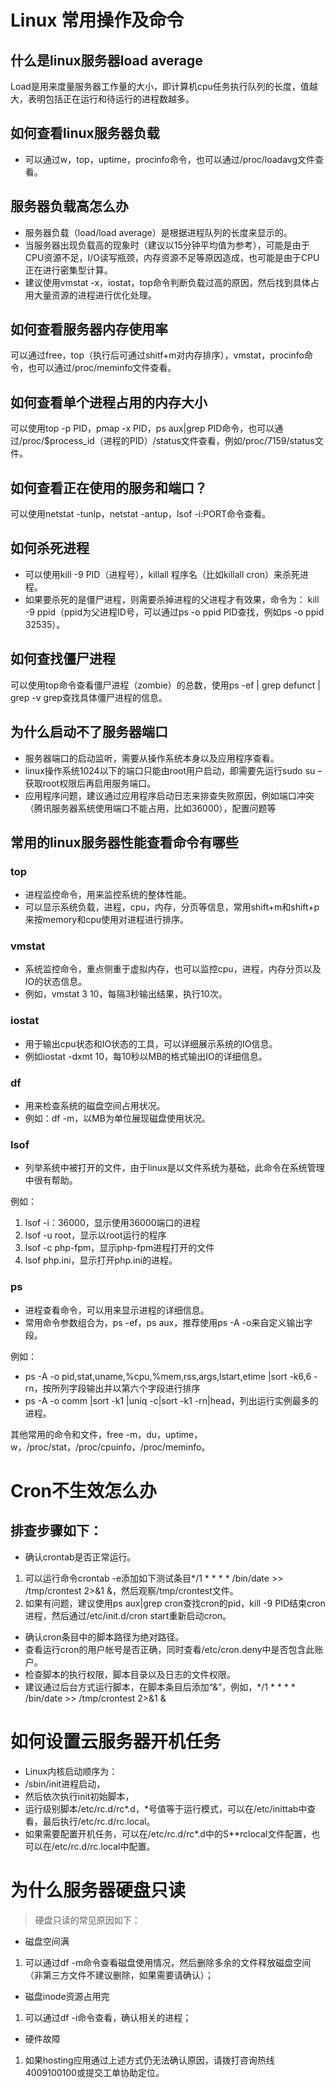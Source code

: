 # Linux 常用操作及命令

## 什么是linux服务器load average
Load是用来度量服务器工作量的大小，即计算机cpu任务执行队列的长度，值越大，表明包括正在运行和待运行的进程数越多。

## 如何查看linux服务器负载
* 可以通过w，top，uptime，procinfo命令，也可以通过/proc/loadavg文件查看。

## 服务器负载高怎么办

* 服务器负载（load/load average）是根据进程队列的长度来显示的。
* 当服务器出现负载高的现象时（建议以15分钟平均值为参考），可能是由于CPU资源不足，I/O读写瓶颈，内存资源不足等原因造成，也可能是由于CPU正在进行密集型计算。
* 建议使用vmstat -x，iostat，top命令判断负载过高的原因，然后找到具体占用大量资源的进程进行优化处理。

## 如何查看服务器内存使用率
可以通过free，top（执行后可通过shitf+m对内存排序），vmstat，procinfo命令，也可以通过/proc/meminfo文件查看。


## 如何查看单个进程占用的内存大小
可以使用top -p PID，pmap -x PID，ps aux|grep PID命令，也可以通过/proc/$process_id（进程的PID）/status文件查看，例如/proc/7159/status文件。

## 如何查看正在使用的服务和端口？
可以使用netstat -tunlp，netstat -antup，lsof -i:PORT命令查看。

## 如何杀死进程
* 可以使用kill -9 PID（进程号），killall 程序名（比如killall cron）来杀死进程。
* 如果要杀死的是僵尸进程，则需要杀掉进程的父进程才有效果，命令为： kill -9 ppid（ppid为父进程ID号，可以通过ps -o ppid PID查找，例如ps -o ppid 32535）。


## 如何查找僵尸进程
可以使用top命令查看僵尸进程（zombie）的总数，使用ps -ef | grep defunct | grep -v grep查找具体僵尸进程的信息。

## 为什么启动不了服务器端口

* 服务器端口的启动监听，需要从操作系统本身以及应用程序查看。
* linux操作系统1024以下的端口只能由root用户启动，即需要先运行sudo su –获取root权限后再启用服务端口。
* 应用程序问题，建议通过应用程序启动日志来排查失败原因，例如端口冲突（腾讯服务器系统使用端口不能占用，比如36000），配置问题等

## 常用的linux服务器性能查看命令有哪些

### top 

* 进程监控命令，用来监控系统的整体性能。
* 可以显示系统负载，进程，cpu，内存，分页等信息，常用shift+m和shift+p来按memory和cpu使用对进程进行排序。

### vmstat

* 系统监控命令，重点侧重于虚拟内存，也可以监控cpu，进程，内存分页以及IO的状态信息。
* 例如，vmstat 3 10，每隔3秒输出结果，执行10次。

### iostat

* 用于输出cpu状态和IO状态的工具，可以详细展示系统的IO信息。
* 例如iostat -dxmt 10，每10秒以MB的格式输出IO的详细信息。

### df
* 用来检查系统的磁盘空间占用状况。
* 例如：df -m，以MB为单位展现磁盘使用状况。

### lsof

* 列举系统中被打开的文件，由于linux是以文件系统为基础，此命令在系统管理中很有帮助。

例如：
1) lsof -i：36000，显示使用36000端口的进程 
2) lsof -u root，显示以root运行的程序 
3) lsof -c php-fpm，显示php-fpm进程打开的文件 
4) lsof php.ini，显示打开php.ini的进程。

### ps
* 进程查看命令，可以用来显示进程的详细信息。
* 常用命令参数组合为，ps -ef，ps aux，推荐使用ps -A -o来自定义输出字段。

例如：
* ps -A -o pid,stat,uname,%cpu,%mem,rss,args,lstart,etime |sort -k6,6 -rn，按所列字段输出并以第六个字段进行排序 
* ps -A -o comm |sort -k1 |uniq -c|sort -k1 -rn|head，列出运行实例最多的进程。

其他常用的命令和文件，free -m，du，uptime，w，/proc/stat，/proc/cpuinfo，/proc/meminfo。


# Cron不生效怎么办

## 排查步骤如下：
* 确认crontab是否正常运行。

1) 可以运行命令crontab -e添加如下测试条目*/1 * * * * /bin/date >> /tmp/crontest 2>&1 &，然后观察/tmp/crontest文件。
2) 如果有问题，建议使用ps aux|grep cron查找cron的pid，kill -9 PID结束cron进程，然后通过/etc/init.d/cron start重新启动cron。

* 确认cron条目中的脚本路径为绝对路径。
* 查看运行cron的用户帐号是否正确，同时查看/etc/cron.deny中是否包含此账户。
* 检查脚本的执行权限，脚本目录以及日志的文件权限。
* 建议通过后台方式运行脚本，在脚本条目后添加“&”，例如，*/1 * * * * /bin/date >> /tmp/crontest 2>&1 &


# 如何设置云服务器开机任务

* Linux内核启动顺序为：
* /sbin/init进程启动，
* 然后依次执行init初始脚本，
* 运行级别脚本/etc/rc.d/rc*.d，*号值等于运行模式，可以在/etc/inittab中查看，最后执行/etc/rc.d/rc.local。
* 如果需要配置开机任务，可以在/etc/rc.d/rc*.d中的S**rclocal文件配置，也可以在/etc/rc.d/rc.local中配置。

# 为什么服务器硬盘只读

> 硬盘只读的常见原因如下：
* 磁盘空间满
1) 可以通过df -m命令查看磁盘使用情况，然后删除多余的文件释放磁盘空间（非第三方文件不建议删除，如果需要请确认）；

* 磁盘inode资源占用完
1) 可以通过df -i命令查看，确认相关的进程；

* 硬件故障
1) 如果hosting应用通过上述方式仍无法确认原因，请拨打咨询热线4009100100或提交工单协助定位。




